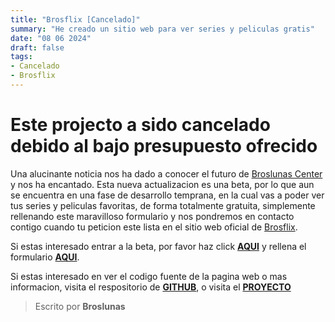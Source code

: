 ```yaml
---
title: "Brosflix [Cancelado]"
summary: "He creado un sitio web para ver series y peliculas gratis"
date: "08 06 2024"
draft: false
tags:
- Cancelado
- Brosflix
---
```

# Este projecto a sido cancelado debido al bajo presupuesto ofrecido

Una alucinante noticia nos ha dado a conocer el futuro de [Broslunas Center](https://broslunas.vercel.app) y nos ha encantado. Esta nueva actualizacion es una beta, por lo que aun se encuentra en una fase de desarrollo temprana, en la cual vas a poder ver tus series y peliculas favoritas, de forma totalmente gratuita, simplemente rellenando este maravilloso formulario y nos pondremos en contacto contigo cuando tu peticion este lista en el sitio web oficial de [Brosflix](https://brosflix.vercel.app).

Si estas interesado entrar a la beta, por favor haz click [**AQUI**](https://brosflix.vercel.app) y rellena el formulario [**AQUI**](/contacto).

Si estas interesado en ver el codigo fuente de la pagina web o mas informacion, visita el respositorio de [**GITHUB**](https://github.com/Broslunas/brosflix), o visita el [**PROYECTO**](/projects/brosflix)

> Escrito por **Broslunas**